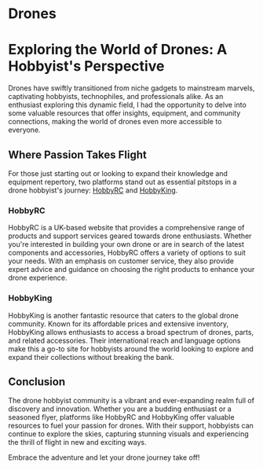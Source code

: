 # Drones

# Exploring the World of Drones: A Hobbyist's Perspective

Drones have swiftly transitioned from niche gadgets to mainstream marvels, captivating hobbyists, technophiles, and professionals alike. As an enthusiast exploring this dynamic field, I had the opportunity to delve into some valuable resources that offer insights, equipment, and community connections, making the world of drones even more accessible to everyone.

## Where Passion Takes Flight

For those just starting out or looking to expand their knowledge and equipment repertory, two platforms stand out as essential pitstops in a drone hobbyist's journey: [HobbyRC](https://www.hobbyrc.co.uk/) and [HobbyKing](https://hobbyking.com/?language=en).

### HobbyRC

HobbyRC is a UK-based website that provides a comprehensive range of products and support services geared towards drone enthusiasts. Whether you're interested in building your own drone or are in search of the latest components and accessories, HobbyRC offers a variety of options to suit your needs. With an emphasis on customer service, they also provide expert advice and guidance on choosing the right products to enhance your drone experience.

### HobbyKing

HobbyKing is another fantastic resource that caters to the global drone community. Known for its affordable prices and extensive inventory, HobbyKing allows enthusiasts to access a broad spectrum of drones, parts, and related accessories. Their international reach and language options make this a go-to site for hobbyists around the world looking to explore and expand their collections without breaking the bank.

## Conclusion

The drone hobbyist community is a vibrant and ever-expanding realm full of discovery and innovation. Whether you are a budding enthusiast or a seasoned flyer, platforms like HobbyRC and HobbyKing offer valuable resources to fuel your passion for drones. With their support, hobbyists can continue to explore the skies, capturing stunning visuals and experiencing the thrill of flight in new and exciting ways.

Embrace the adventure and let your drone journey take off!
